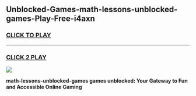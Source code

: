 
## Unblocked-Games-math-lessons-unblocked-games-Play-Free-i4axn
<h3>
<a href="https://premium76.site?title=math-lessons-unblocked-games&ref=20M">CLICK TO PLAY</a></h3>
<hr>

<h3>
<a href="https://premium76.site?title=math-lessons-unblocked-games&ref=20M">CLICK 2 PLAY</a>
  
</h3>

<a href="https://premium76.site?title=math-lessons-unblocked-games&ref=19M"><img src="https://clearcache.store/games.png"></a>


**math-lessons-unblocked-games games unblocked: Your Gateway to Fun and Accessible Online Gaming**
